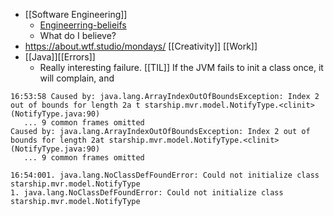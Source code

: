 ---
---

- [[Software Engineering]]
	- [Engineerring-belieifs](https://blog.wesleyac.com/posts/engineering-beliefs)
    - What do I believe?
- https://about.wtf.studio/mondays/ [[Creativity]] [[Work]]
- [[Java]][[Errors]]
    - Really interesting failure. [[TIL]] If the JVM fails to init a class once, it will complain, and 
 ```
 16:53:58 Caused by: java.lang.ArrayIndexOutOfBoundsException: Index 2 out of bounds for length 2a t starship.mvr.model.NotifyType.<clinit>(NotifyType.java:90)
	... 9 common frames omitted
Caused by: java.lang.ArrayIndexOutOfBoundsException: Index 2 out of bounds for length 2at starship.mvr.model.NotifyType.<clinit>(NotifyType.java:90)
	... 9 common frames omitted
	
16:54:001. java.lang.NoClassDefFoundError: Could not initialize class starship.mvr.model.NotifyType
1. java.lang.NoClassDefFoundError: Could not initialize class starship.mvr.model.NotifyType
````
